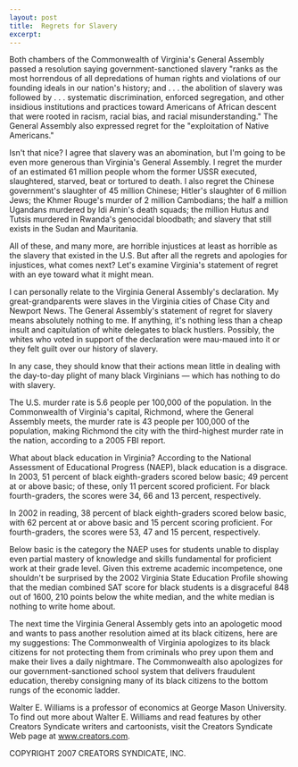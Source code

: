 ```yaml
---
layout: post
title:  Regrets for Slavery
excerpt:
---
```


Both chambers of the Commonwealth of Virginia's General Assembly passed a resolution saying government-sanctioned slavery "ranks as the most horrendous of all depredations of human rights and violations of our founding ideals in our nation's history; and . . . the abolition of slavery was followed by . . . systematic discrimination, enforced segregation, and other insidious institutions and practices toward Americans of African descent that were rooted in racism, racial bias, and racial misunderstanding." The General Assembly also expressed regret for the "exploitation of Native Americans."

Isn't that nice? I agree that slavery was an abomination, but I'm going to be even more generous than Virginia's General Assembly. I regret the murder of an estimated 61 million people whom the former USSR executed, slaughtered, starved, beat or tortured to death. I also regret the Chinese government's slaughter of 45 million Chinese; Hitler's slaughter of 6 million Jews; the Khmer Rouge's murder of 2 million Cambodians; the half a million Ugandans murdered by Idi Amin's death squads; the million Hutus and Tutsis murdered in Rwanda's genocidal bloodbath; and slavery that still exists in the Sudan and Mauritania.

All of these, and many more, are horrible injustices at least as horrible as the slavery that existed in the U.S. But after all the regrets and apologies for injustices, what comes next? Let's examine Virginia's statement of regret with an eye toward what it might mean.

I can personally relate to the Virginia General Assembly's declaration. My great-grandparents were slaves in the Virginia cities of Chase City and Newport News. The General Assembly's statement of regret for slavery means absolutely nothing to me. If anything, it's nothing less than a cheap insult and capitulation of white delegates to black hustlers. Possibly, the whites who voted in support of the declaration were mau-maued into it or they felt guilt over our history of slavery.

 In any case, they should know that their actions mean little in dealing with the day-to-day plight of many black Virginians — which has nothing to do with slavery.

The U.S. murder rate is 5.6 people per 100,000 of the population. In the Commonwealth of Virginia's capital, Richmond, where the General Assembly meets, the murder rate is 43 people per 100,000 of the population, making Richmond the city with the third-highest murder rate in the nation, according to a 2005 FBI report.

What about black education in Virginia? According to the National Assessment of Educational Progress (NAEP), black education is a disgrace. In 2003, 51 percent of black eighth-graders scored below basic; 49 percent at or above basic; of these, only 11 percent scored proficient. For black fourth-graders, the scores were 34, 66 and 13 percent, respectively.

In 2002 in reading, 38 percent of black eighth-graders scored below basic, with 62 percent at or above basic and 15 percent scoring proficient. For fourth-graders, the scores were 53, 47 and 15 percent, respectively.

Below basic is the category the NAEP uses for students unable to display even partial mastery of knowledge and skills fundamental for proficient work at their grade level. Given this extreme academic incompetence, one shouldn't be surprised by the 2002 Virginia State Education Profile showing that the median combined SAT score for black students is a disgraceful 848 out of 1600, 210 points below the white median, and the white median is nothing to write home about.

The next time the Virginia General Assembly gets into an apologetic mood and wants to pass another resolution aimed at its black citizens, here are my suggestions: The Commonwealth of Virginia apologizes to its black citizens for not protecting them from criminals who prey upon them and make their lives a daily nightmare. The Commonwealth also apologizes for our government-sanctioned school system that delivers fraudulent education, thereby consigning many of its black citizens to the bottom rungs of the economic ladder.

Walter E. Williams is a professor of economics at George Mason University. To find out more about Walter E. Williams and read features by other Creators Syndicate writers and cartoonists, visit the Creators Syndicate Web page at www.creators.com.

COPYRIGHT 2007 CREATORS SYNDICATE, INC.
